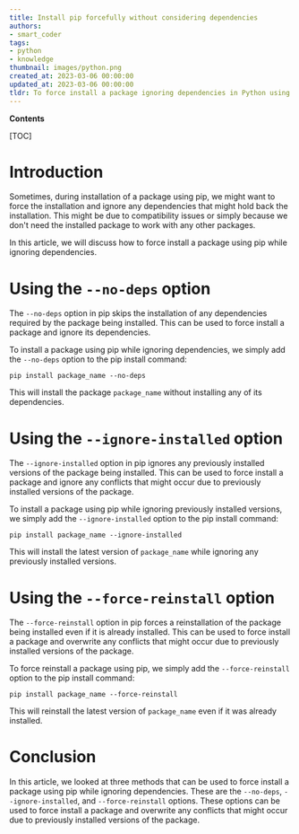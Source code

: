 ```yaml
---
title: Install pip forcefully without considering dependencies
authors:
- smart_coder
tags:
- python
- knowledge
thumbnail: images/python.png
created_at: 2023-03-06 00:00:00
updated_at: 2023-03-06 00:00:00
tldr: To force install a package ignoring dependencies in Python using pip, use the command `pip install --no-deps package-name`.
---
```


**Contents**

[TOC]

# Introduction

Sometimes, during installation of a package using pip, we might want to force the installation and ignore any dependencies that might hold back the installation. This might be due to compatibility issues or simply because we don't need the installed package to work with any other packages.

In this article, we will discuss how to force install a package using pip while ignoring dependencies.

# Using the `--no-deps` option

The `--no-deps` option in pip skips the installation of any dependencies required by the package being installed. This can be used to force install a package and ignore its dependencies.

To install a package using pip while ignoring dependencies, we simply add the `--no-deps` option to the pip install command:

```
pip install package_name --no-deps
```

This will install the package `package_name` without installing any of its dependencies.

# Using the `--ignore-installed` option

The `--ignore-installed` option in pip ignores any previously installed versions of the package being installed. This can be used to force install a package and ignore any conflicts that might occur due to previously installed versions of the package.

To install a package using pip while ignoring previously installed versions, we simply add the `--ignore-installed` option to the pip install command:

```
pip install package_name --ignore-installed
```

This will install the latest version of `package_name` while ignoring any previously installed versions.

# Using the `--force-reinstall` option

The `--force-reinstall` option in pip forces a reinstallation of the package being installed even if it is already installed. This can be used to force install a package and overwrite any conflicts that might occur due to previously installed versions of the package.

To force reinstall a package using pip, we simply add the `--force-reinstall` option to the pip install command:

```
pip install package_name --force-reinstall
```

This will reinstall the latest version of `package_name` even if it was already installed.

# Conclusion

In this article, we looked at three methods that can be used to force install a package using pip while ignoring dependencies. These are the `--no-deps`, `--ignore-installed`, and `--force-reinstall` options. These options can be used to force install a package and overwrite any conflicts that might occur due to previously installed versions of the package.
